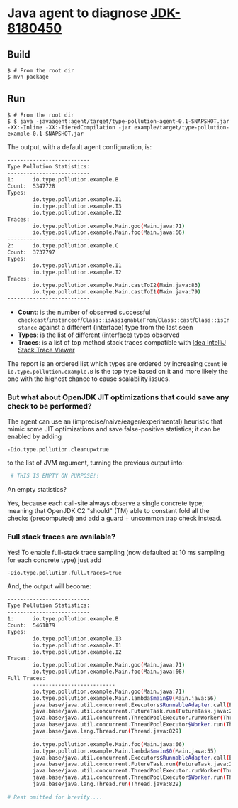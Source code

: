 # Java agent to diagnose [JDK-8180450](https://bugs.openjdk.org/browse/JDK-8180450) 

## Build

```
$ # From the root dir
$ mvn package
```

## Run

```
$ # From the root dir
$ $ java -javaagent:agent/target/type-pollution-agent-0.1-SNAPSHOT.jar -XX:-Inline -XX:-TieredCompilation -jar example/target/type-pollution-example-0.1-SNAPSHOT.jar 
```
The output, with a default agent configuration, is:
```bash
--------------------------
Type Pollution Statistics:
--------------------------
1:      io.type.pollution.example.B
Count:  5347728
Types:
        io.type.pollution.example.I1
        io.type.pollution.example.I3
        io.type.pollution.example.I2
Traces:
        io.type.pollution.example.Main.goo(Main.java:71)
        io.type.pollution.example.Main.foo(Main.java:66)
--------------------------
2:      io.type.pollution.example.C
Count:  3737797
Types:
        io.type.pollution.example.I1
        io.type.pollution.example.I2
Traces:
        io.type.pollution.example.Main.castToI2(Main.java:83)
        io.type.pollution.example.Main.castToI1(Main.java:79)
--------------------------
```
- **Count**: is the number of observed successful `checkcast`/`instanceof`/`Class::isAssignableFrom`/`Class::cast`/`Class::isInstance` 
against a different (interface) type from the last seen
- **Types**: is the list of different (interface) types observed
- **Traces**: is a list of top method stack traces compatible with
  [Idea IntelliJ Stack Trace Viewer](https://www.jetbrains.com/help/idea/analyzing-external-stacktraces.html) 

The report is an ordered list which types are ordered by increasing `Count` ie
`io.type.pollution.example.B` is the top type based on it and more likely the one with the highest chance
to cause scalability issues.

### But what about OpenJDK JIT optimizations that could save any check to be performed?


The agent can use an (imprecise/naive/eager/experimental) heuristic that mimic some JIT
optimizations and save false-positive statistics; it can be enabled by adding
```
-Dio.type.pollution.cleanup=true
```
to the list of JVM argument, turning the previous output into:
```bash
 # THIS IS EMPTY ON PURPOSE!!
```
An empty statistics?

Yes, because each call-site always observe a single concrete type; meaning
that OpenJDK C2 "should" (TM) able to constant fold all the checks (precomputed)
and add a guard + uncommon trap check instead.

### Full stack traces are available?

Yes!
To enable full-stack trace sampling 
(now defaulted at 10 ms sampling for each concrete type) just add
```
-Dio.type.pollution.full.traces=true
```
And, the output will become:
```bash
--------------------------
Type Pollution Statistics:
--------------------------
1:      io.type.pollution.example.B
Count:  5461879
Types:
        io.type.pollution.example.I3
        io.type.pollution.example.I1
        io.type.pollution.example.I2
Traces:
        io.type.pollution.example.Main.goo(Main.java:71)
        io.type.pollution.example.Main.foo(Main.java:66)
Full Traces:
        --------------------------
        io.type.pollution.example.Main.goo(Main.java:71)
        io.type.pollution.example.Main.lambda$main$0(Main.java:56)
        java.base/java.util.concurrent.Executors$RunnableAdapter.call(Executors.java:515)
        java.base/java.util.concurrent.FutureTask.run(FutureTask.java:264)
        java.base/java.util.concurrent.ThreadPoolExecutor.runWorker(ThreadPoolExecutor.java:1128)
        java.base/java.util.concurrent.ThreadPoolExecutor$Worker.run(ThreadPoolExecutor.java:628)
        java.base/java.lang.Thread.run(Thread.java:829)
        --------------------------
        io.type.pollution.example.Main.foo(Main.java:66)
        io.type.pollution.example.Main.lambda$main$0(Main.java:55)
        java.base/java.util.concurrent.Executors$RunnableAdapter.call(Executors.java:515)
        java.base/java.util.concurrent.FutureTask.run(FutureTask.java:264)
        java.base/java.util.concurrent.ThreadPoolExecutor.runWorker(ThreadPoolExecutor.java:1128)
        java.base/java.util.concurrent.ThreadPoolExecutor$Worker.run(ThreadPoolExecutor.java:628)
        java.base/java.lang.Thread.run(Thread.java:829)
        
# Rest omitted for brevity....
```


